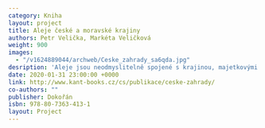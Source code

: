 ```yaml
---
category: Kniha
layout: project
title: Aleje české a moravské krajiny
authors: Petr Velička, Markéta Veličková
weight: 900
images:
  - "/v1624889044/archweb/Ceske_zahrady_sa6qda.jpg"
desription: 'Aleje jsou neodmyslitelně spojené s krajinou, majetkovými poměry, politikou, financemi a kulturou. Impulzem k sepsání této knihy byl dokumentární film "Aleje jako součást naší krajiny", který vznikl režisérským vedením Ljuby Václavové v roce 2007, na němž se oba autoři spolupodíleli. Od té doby stále přibývá otázek typu: Proč zachovávat aleje? Nejsou příliš nebezpečné? Je důležitý jejich kulturní a historický odkaz? Co znamenají pro paměť krajiny? Je možná v dnešním rychlém světě symbióza automobilů a stromů podél silnic? Na tyto a další otázky hledá kniha odpovědi. Doufáme, že bude pokračováním otevřené debaty tolik diskutovaného a poutavého příběhu alejí.'
date: 2020-01-31 23:00:00 +0000
link: http://www.kant-books.cz/cs/publikace/ceske-zahrady/
co-authors: ""
publisher: Dokořán
isbn: 978-80-7363-413-1
layout: Project
---
```

